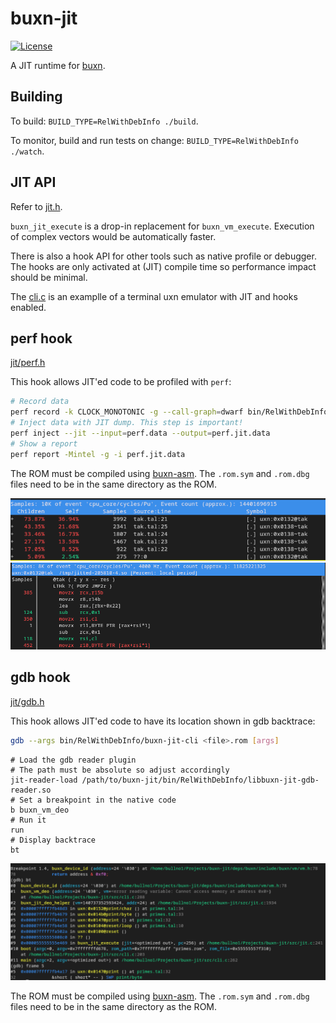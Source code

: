 # buxn-jit

[![License](https://img.shields.io/badge/license-MIT-blue.svg)](LICENSE)

A JIT runtime for [buxn](https://github.com/bullno1/buxn).

## Building

To build: `BUILD_TYPE=RelWithDebInfo ./build`.

To monitor, build and run tests on change: `BUILD_TYPE=RelWithDebInfo ./watch`.

## JIT API

Refer to [jit.h](include/buxn/jit.h).

`buxn_jit_execute` is a drop-in replacement for `buxn_vm_execute`.
Execution of complex vectors would be automatically faster.

There is also a hook API for other tools such as native profile or debugger.
The hooks are only activated at (JIT) compile time so performance impact should be minimal.

The [cli.c](src/cli.c) is an examplle of a terminal uxn emulator with JIT and hooks enabled.

## perf hook

[jit/perf.h](include/buxn/jit/perf.h)

This hook allows JIT'ed code to be profiled with `perf`:

```sh
# Record data
perf record -k CLOCK_MONOTONIC -g --call-graph=dwarf bin/RelWithDebInfo/buxn-jit-cli <file>.rom [args]
# Inject data with JIT dump. This step is important!
perf inject --jit --input=perf.data --output=perf.jit.data
# Show a report
perf report -Mintel -g -i perf.jit.data
```

The ROM must be compiled using [buxn-asm](https://github.com/bullno1/buxn/blob/master/doc/asm.md).
The `.rom.sym` and `.rom.dbg` files need to be in the same directory as the ROM.

![perf1](doc/perf1.webp)
![perf2](doc/perf2.png)

## gdb hook

[jit/gdb.h](include/buxn/jit/gdb.h)

This hook allows JIT'ed code to have its location shown in gdb backtrace:

```sh
gdb --args bin/RelWithDebInfo/buxn-jit-cli <file>.rom [args]
```

```gdb
# Load the gdb reader plugin
# The path must be absolute so adjust accordingly
jit-reader-load /path/to/buxn-jit/bin/RelWithDebInfo/libbuxn-jit-gdb-reader.so
# Set a breakpoint in the native code
b buxn_vm_deo
# Run it
run
# Display backtrace
bt
```

![gdb](doc/gdb.webp)

The ROM must be compiled using [buxn-asm](https://github.com/bullno1/buxn/blob/master/doc/asm.md).
The `.rom.sym` and `.rom.dbg` files need to be in the same directory as the ROM.
